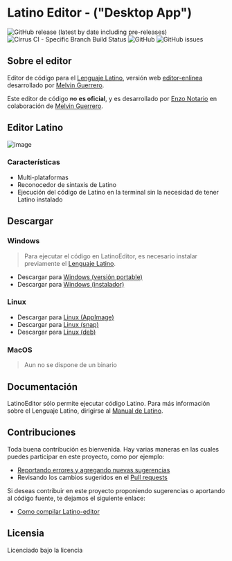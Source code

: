 # Latino Editor - ("Desktop App")
![GitHub release (latest by date including pre-releases)](https://img.shields.io/github/v/release/lenguaje-latino/latino-editor?include_prereleases)
![Cirrus CI - Specific Branch Build Status](https://img.shields.io/cirrus/github/lenguaje-latino/latino-editor/main)
![GitHub](https://img.shields.io/github/license/lenguaje-latino/latino-editor)
![GitHub issues](https://img.shields.io/github/issues/lenguaje-latino/latino-editor?label=bug%20issues)

## Sobre el editor

Editor de código para el [Lenguaje Latino](https://www.lenguajelatino.org/), versión web [editor-enlinea](https://editor.lenguajelatino.org/) desarrollado por [Melvin Guerrero](https://github.com/MelvinG24).

Este editor de código ~~no~~ **es oficial**, y es desarrollado por [Enzo Notario](https://enzonotario.me) en colaboración de [Melvin Guerrero](https://github.com/MelvinG24).

## Editor Latino
![image](https://user-images.githubusercontent.com/10469299/161657579-8a119db5-042c-486d-9d2b-3f22925bbc56.png)

### Características

* Multi-plataformas
* Reconocedor de sintaxis de Latino
* Ejecución del código de Latino en la terminal sin la necesidad de tener Latino instalado

## Descargar

### Windows
> Para ejecutar el código en LatinoEditor, es necesario instalar previamente el [Lenguaje Latino](https://github.com/MelvinG24/Latino/releases/download/v1.4.1/Latino-1.4.1-Win.exe).

- Descargar para [Windows (versión portable)](https://github.com/enzonotario/latino-editor/releases/download/v0.0.1-alpha.0/LatinoEditor.0.0.1-alpha.0.exe)
- Descargar para [Windows (instalador)](https://github.com/enzonotario/latino-editor/releases/download/v0.0.1-alpha.0/LatinoEditor.Instalador.0.0.1-alpha.0.exe)

### Linux
- Descargar para [Linux (AppImage)](https://github.com/enzonotario/latino-editor/releases/download/v0.0.1-alpha.0/LatinoEditor-0.0.1-alpha.0.AppImage)
- Descargar para [Linux (snap)](https://github.com/enzonotario/latino-editor/releases/download/v0.0.1-alpha.0/latino-editor_0.0.1-alpha.0_amd64.snap)
- Descargar para [Linux (deb)](https://github.com/enzonotario/latino-editor/releases/download/v0.0.1-alpha.0/latino-editor_0.0.1-alpha.0_amd64.deb)

### MacOS
> Aun no se dispone de un binario

## Documentación

LatinoEditor sólo permite ejecutar código Latino. Para más información sobre el Lenguaje Latino, dirigirse al [Manual de Latino](https://manual.lenguajelatino.org/es/stable/).

## Contribuciones

Toda buena contribución es bienvenida. Hay varias maneras en las cuales puedes participar en este proyecto, como por ejemplo:

* [Reportando errores y agregando nuevas sugerencias](https://github.com/lenguaje-latino/latino-editor/issues)
* Revisando los cambios sugeridos en el [Pull requests](https://github.com/lenguaje-latino/latino-editor/pulls)


Si deseas contribuir en este proyecto proponiendo sugerencias o aportando al código fuente, te dejamos el siguiente enlace:

* [Como compilar Latino-editor](https://github.com/lenguaje-latino/latino-editor/blob/main/.readme/Como_Compilar.md)

## Licensia
Licenciado bajo la licencia